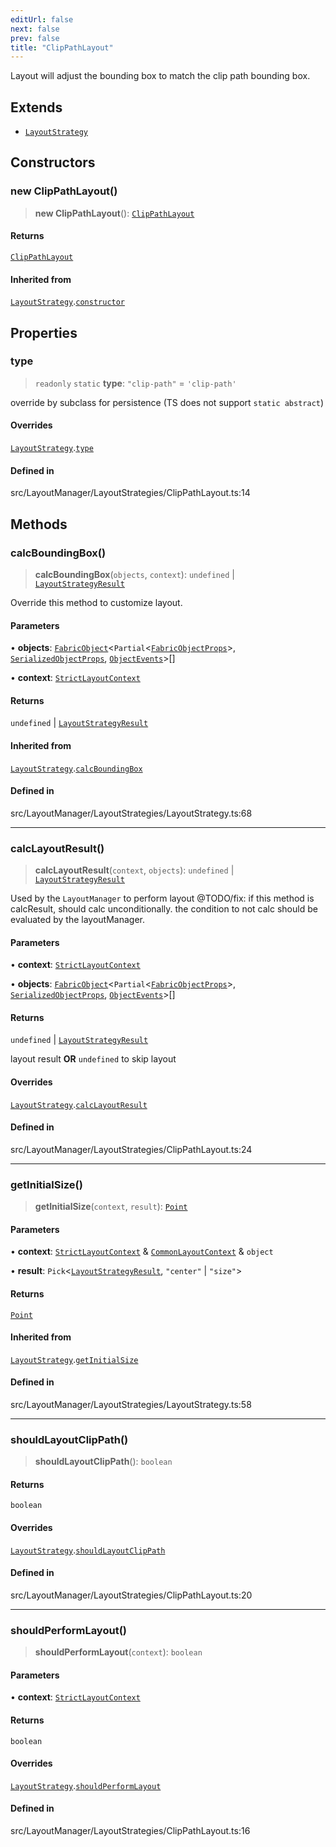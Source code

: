 ```yaml
---
editUrl: false
next: false
prev: false
title: "ClipPathLayout"
---
```


Layout will adjust the bounding box to match the clip path bounding box.

## Extends

- [`LayoutStrategy`](/api/classes/layoutstrategy/)

## Constructors

### new ClipPathLayout()

> **new ClipPathLayout**(): [`ClipPathLayout`](/api/classes/clippathlayout/)

#### Returns

[`ClipPathLayout`](/api/classes/clippathlayout/)

#### Inherited from

[`LayoutStrategy`](/api/classes/layoutstrategy/).[`constructor`](/api/classes/layoutstrategy/#constructors)

## Properties

### type

> `readonly` `static` **type**: `"clip-path"` = `'clip-path'`

override by subclass for persistence (TS does not support `static abstract`)

#### Overrides

[`LayoutStrategy`](/api/classes/layoutstrategy/).[`type`](/api/classes/layoutstrategy/#type)

#### Defined in

src/LayoutManager/LayoutStrategies/ClipPathLayout.ts:14

## Methods

### calcBoundingBox()

> **calcBoundingBox**(`objects`, `context`): `undefined` \| [`LayoutStrategyResult`](/api/type-aliases/layoutstrategyresult/)

Override this method to customize layout.

#### Parameters

• **objects**: [`FabricObject`](/api/classes/fabricobject/)\<`Partial`\<[`FabricObjectProps`](/api/interfaces/fabricobjectprops/)\>, [`SerializedObjectProps`](/api/interfaces/serializedobjectprops/), [`ObjectEvents`](/api/interfaces/objectevents/)\>[]

• **context**: [`StrictLayoutContext`](/api/type-aliases/strictlayoutcontext/)

#### Returns

`undefined` \| [`LayoutStrategyResult`](/api/type-aliases/layoutstrategyresult/)

#### Inherited from

[`LayoutStrategy`](/api/classes/layoutstrategy/).[`calcBoundingBox`](/api/classes/layoutstrategy/#calcboundingbox)

#### Defined in

src/LayoutManager/LayoutStrategies/LayoutStrategy.ts:68

***

### calcLayoutResult()

> **calcLayoutResult**(`context`, `objects`): `undefined` \| [`LayoutStrategyResult`](/api/type-aliases/layoutstrategyresult/)

Used by the `LayoutManager` to perform layout
@TODO/fix: if this method is calcResult, should calc unconditionally.
the condition to not calc should be evaluated by the layoutManager.

#### Parameters

• **context**: [`StrictLayoutContext`](/api/type-aliases/strictlayoutcontext/)

• **objects**: [`FabricObject`](/api/classes/fabricobject/)\<`Partial`\<[`FabricObjectProps`](/api/interfaces/fabricobjectprops/)\>, [`SerializedObjectProps`](/api/interfaces/serializedobjectprops/), [`ObjectEvents`](/api/interfaces/objectevents/)\>[]

#### Returns

`undefined` \| [`LayoutStrategyResult`](/api/type-aliases/layoutstrategyresult/)

layout result **OR** `undefined` to skip layout

#### Overrides

[`LayoutStrategy`](/api/classes/layoutstrategy/).[`calcLayoutResult`](/api/classes/layoutstrategy/#calclayoutresult)

#### Defined in

src/LayoutManager/LayoutStrategies/ClipPathLayout.ts:24

***

### getInitialSize()

> **getInitialSize**(`context`, `result`): [`Point`](/api/classes/point/)

#### Parameters

• **context**: [`StrictLayoutContext`](/api/type-aliases/strictlayoutcontext/) & [`CommonLayoutContext`](/api/type-aliases/commonlayoutcontext/) & `object`

• **result**: `Pick`\<[`LayoutStrategyResult`](/api/type-aliases/layoutstrategyresult/), `"center"` \| `"size"`\>

#### Returns

[`Point`](/api/classes/point/)

#### Inherited from

[`LayoutStrategy`](/api/classes/layoutstrategy/).[`getInitialSize`](/api/classes/layoutstrategy/#getinitialsize)

#### Defined in

src/LayoutManager/LayoutStrategies/LayoutStrategy.ts:58

***

### shouldLayoutClipPath()

> **shouldLayoutClipPath**(): `boolean`

#### Returns

`boolean`

#### Overrides

[`LayoutStrategy`](/api/classes/layoutstrategy/).[`shouldLayoutClipPath`](/api/classes/layoutstrategy/#shouldlayoutclippath)

#### Defined in

src/LayoutManager/LayoutStrategies/ClipPathLayout.ts:20

***

### shouldPerformLayout()

> **shouldPerformLayout**(`context`): `boolean`

#### Parameters

• **context**: [`StrictLayoutContext`](/api/type-aliases/strictlayoutcontext/)

#### Returns

`boolean`

#### Overrides

[`LayoutStrategy`](/api/classes/layoutstrategy/).[`shouldPerformLayout`](/api/classes/layoutstrategy/#shouldperformlayout)

#### Defined in

src/LayoutManager/LayoutStrategies/ClipPathLayout.ts:16
